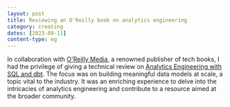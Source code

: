```yaml
---
layout: post
title: Reviewing an O'Reilly book on analytics engineering
category: creating
dates: [2023-09-11]
content-type: eg
---
```


In collaboration with [O'Reilly Media](https://www.oreilly.com/), a renowned publisher of tech books, I had the privilege of giving a technical review on [Analytics Engineering with SQL and dbt](https://www.oreilly.com/library/view/analytics-engineering-with/9781098142377/). The focus was on building meaningful data models at scale, a topic vital to the industry. It was an enriching experience to delve into the intricacies of analytics engineering and contribute to a resource aimed at the broader community.

